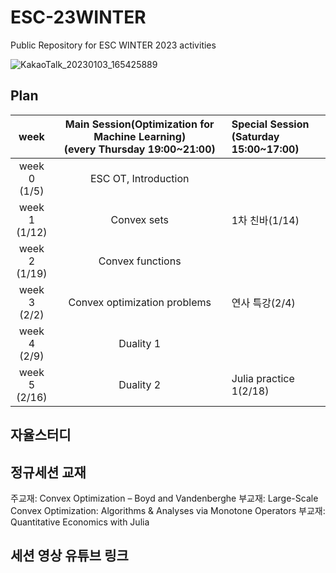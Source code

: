 # ESC-23WINTER
Public Repository for ESC WINTER 2023 activities

![KakaoTalk_20230103_165425889](https://user-images.githubusercontent.com/56993675/210739941-2714df30-92ed-4cfc-a76f-2f075ccacf47.jpg)

## Plan

|week|Main Session(Optimization for Machine Learning)<br>(every Thursday 19:00~21:00)| Special Session<br>(Saturday 15:00~17:00)|
|:--:|:--------------------------:|:------------------------|
|week 0<br>(1/5)|ESC OT, Introduction| |
|week 1<br>(1/12) | Convex sets <br/>| 1차 친바(1/14)<br/>|
|week 2<br>(1/19) | Convex functions <br/>| |
|week 3<br>(2/2) | Convex optimization problems <br/>| 연사 특강(2/4) <br/>|
|week 4<br>(2/9) | Duality 1 <br/>| |
|week 5<br>(2/16) | Duality 2 <br/>| Julia practice 1(2/18) <br/>|

## 자율스터디


## 정규세션 교재
주교재: Convex Optimization – Boyd and Vandenberghe
부교재: Large-Scale Convex Optimization: Algorithms & Analyses via Monotone Operators
부교재: Quantitative Economics with Julia 

## 세션 영상 유튜브 링크


